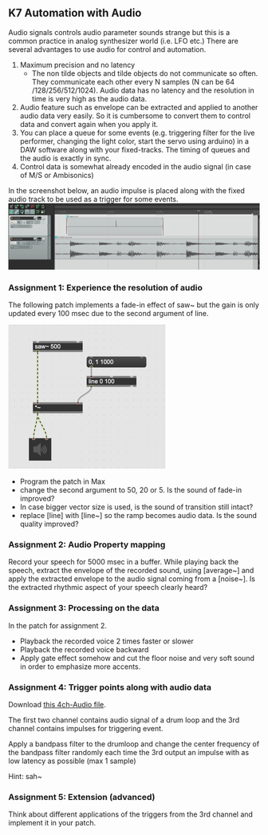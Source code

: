 ## K7 Automation with Audio

Audio signals controls audio parameter sounds strange but this is a common practice in analog synthesizer world (i.e. LFO etc.)
There are several advantages to use audio for control and automation.

1. Maximum precision and no latency
    - The non tilde objects and tilde objects do not communicate so often. They communicate each other every N samples (N can be 64 /128/256/512/1024). Audio data has no latency and the resolution in time is very high as the audio data. 
2. Audio feature such as envelope can be extracted and applied to another audio data very easily. So it is cumbersome to convert them to control data and convert again when you apply it.
3. You can place a queue for some events (e.g. triggering filter for the live performer, changing the light color, start the servo using arduino) in a DAW software along with your fixed-tracks. The timing of queues and the audio is exactly in sync.
4. Control data is somewhat already encoded in the audio signal (in case of M/S or Ambisonics)


  
In the screenshot below, an audio impulse is placed along with the fixed audio track to be used as a trigger for some events.
![daw](K4/impulse_daw.png)

### Assignment 1: Experience the resolution of audio 

The following patch implements a fade-in effect of saw~ but the gain is only updated every 100 msec due to the second argument of line.

![](K7/a1.png)

- Program the patch in Max 
- change the second argument to 50, 20 or 5. Is the sound of fade-in improved?
- In case bigger vector size is used, is the sound of transition still intact?
- replace [line] with [line~] so the ramp becomes audio data. Is the sound quality improved?

### Assignment 2: Audio Property mapping

Record your speech for 5000 msec in a buffer.
While playing back the speech, extract the envelope of the recorded sound, using [average~] and apply the extracted envelope to the audio signal coming from a [noise~].
Is the extracted rhythmic aspect of your speech clearly heard?

### Assignment 3: Processing on the data 
In the patch for assignment 2.
- Playback the recorded voice 2 times faster or slower
- Playback the recorded voice backward
- Apply gate effect somehow and cut the floor noise and very soft sound in order to emphasize more accents.

### Assignment 4: Trigger points along with audio data

Download [this 4ch-Audio file](K7/loop_with_queue.wav).

The first two channel contains audio signal of a drum loop and the 3rd channel contains impulses for triggering event.

Apply a bandpass filter to the drumloop and change the center frequency of the bandpass filter randomly each time the 3rd output an impulse with as low latency as possible (max 1 sample)

Hint: sah~

### Assignment 5: Extension (advanced)
Think about different applications of the triggers from the 3rd channel and implement it in your patch.







